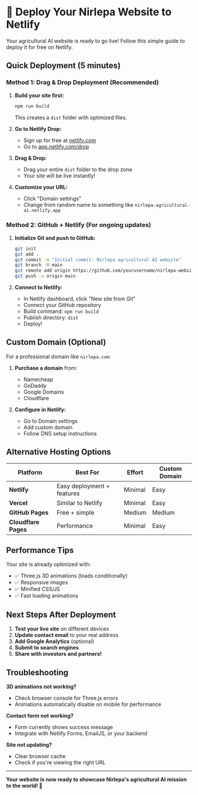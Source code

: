 # 🚀 Deploy Your Nirlepa Website to Netlify

Your agricultural AI website is ready to go live! Follow this simple guide to deploy it for free on Netlify.

## Quick Deployment (5 minutes)

### Method 1: Drag & Drop Deployment (Recommended)

1. **Build your site first:**
   ```bash
   npm run build
   ```
   This creates a `dist` folder with optimized files.

2. **Go to Netlify Drop:**
   - Sign up for free at [netlify.com](https://www.netlify.com/)
   - Go to [app.netlify.com/drop](https://app.netlify.com/drop)

3. **Drag & Drop:**
   - Drag your entire `dist` folder to the drop zone
   - Your site will be live instantly!

4. **Customize your URL:**
   - Click "Domain settings"
   - Change from random name to something like `nirlepa-agricultural-ai.netlify.app`

### Method 2: GitHub + Netlify (For ongoing updates)

1. **Initialize Git and push to GitHub:**
   ```bash
   git init
   git add .
   git commit -m "Initial commit: Nirlepa agricultural AI website"
   git branch -M main
   git remote add origin https://github.com/yourusername/nirlepa-website.git
   git push -u origin main
   ```

2. **Connect to Netlify:**
   - In Netlify dashboard, click "New site from Git"
   - Connect your GitHub repository
   - Build command: `npm run build`
   - Publish directory: `dist`
   - Deploy!

## Custom Domain (Optional)

For a professional domain like `nirlepa.com`:

1. **Purchase a domain** from:
   - Namecheap
   - GoDaddy  
   - Google Domains
   - Cloudflare

2. **Configure in Netlify:**
   - Go to Domain settings
   - Add custom domain
   - Follow DNS setup instructions

## Alternative Hosting Options

| Platform | Best For | Effort | Custom Domain |
|----------|----------|---------|---------------|
| **Netlify** | Easy deployment + features | Minimal | Easy |
| **Vercel** | Similar to Netlify | Minimal | Easy |
| **GitHub Pages** | Free + simple | Medium | Medium |
| **Cloudflare Pages** | Performance | Minimal | Easy |

## Performance Tips

Your site is already optimized with:
- ✅ Three.js 3D animations (loads conditionally)
- ✅ Responsive images
- ✅ Minified CSS/JS
- ✅ Fast loading animations

## Next Steps After Deployment

1. **Test your live site** on different devices
2. **Update contact email** to your real address
3. **Add Google Analytics** (optional)
4. **Submit to search engines**
5. **Share with investors and partners!**

## Troubleshooting

**3D animations not working?**
- Check browser console for Three.js errors
- Animations automatically disable on mobile for performance

**Contact form not working?**
- Form currently shows success message
- Integrate with Netlify Forms, EmailJS, or your backend

**Site not updating?**
- Clear browser cache
- Check if you're viewing the right URL

---

**Your website is now ready to showcase Nirlepa's agricultural AI mission to the world! 🌱** 